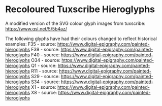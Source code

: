 Recoloured Tuxscribe Hieroglyphs
================================

A modified version of the SVG colour glyph images from tuxscribe: https://www.qsl.net/5/5b4az/

The following glyphs have had their colours changed to reflect historical examples:
	F35 - source: https://www.digital-epigraphy.com/painted-hieroglyphs
	F39 - source: https://www.digital-epigraphy.com/painted-hieroglyphs
	F40 - source: https://www.digital-epigraphy.com/painted-hieroglyphs
	O34 - source: https://www.digital-epigraphy.com/painted-hieroglyphs
	Q1 - source: https://www.digital-epigraphy.com/painted-hieroglyphs
	R11 - source: https://www.digital-epigraphy.com/painted-hieroglyphs
	S29 - source: https://www.digital-epigraphy.com/painted-hieroglyphs
	S34 - source: https://www.digital-epigraphy.com/painted-hieroglyphs
	X1 - source: https://www.digital-epigraphy.com/painted-hieroglyphs
	X8 - source: https://www.digital-epigraphy.com/painted-hieroglyphs